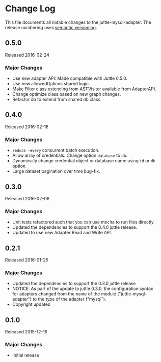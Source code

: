 # Change Log
This file documents all notable changes to the juttle-mysql-adapter. The release numbering uses [semantic versioning](http://semver.org).

## 0.5.0
Released 2016-02-24

### Major Changes
- Use new adapter API: Made compatible with Juttle 0.5.0.
- Use new allowedOptions shared logic.
- Make Filter class extending from ASTVisitor available from AdapterAPI.
- Change optimize class based on new graph changes.
- Refactor db to extend from shared db class.

## 0.4.0
Released 2016-02-18

### Major Changes
- `reduce -every` concurrent batch execution.
- Allow array of credentials. Change option `database` to `db`.
- Dynamically change credential object or database name using `id` or `db` option.
- Large dataset pagination over time bug-fix.

## 0.3.0
Released 2016-02-08

### Major Changes
- Unit tests refactored such that you can use mocha to run files directly
- Updated the dependencies to support the 0.4.0 juttle release.
- Updated to use new Adapter Read and Write API.

## 0.2.1
Released 2016-01-25

### Major Changes
- Updated the dependencies to support the 0.3.0 juttle release
- NOTICE: As part of the update to juttle 0.3.0, the configuration syntax for adapters changed from the name of the module ("juttle-mysql-adapter") to the type of the adapter ("mysql").
- Copyright updated

## 0.1.0
Released 2015-12-19

### Major Changes
- Initial release
